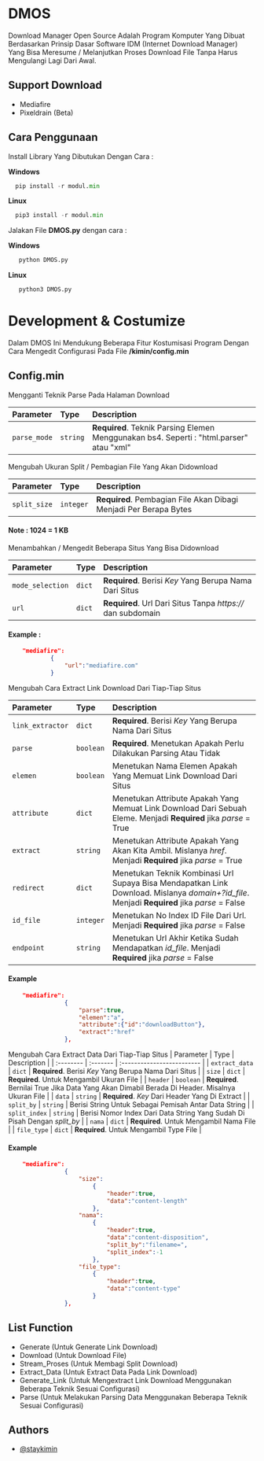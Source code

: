 
# DMOS

Download Manager Open Source Adalah Program Komputer Yang Dibuat Berdasarkan Prinsip Dasar Software IDM (Internet Download Manager) Yang Bisa Meresume / Melanjutkan Proses Download File Tanpa Harus Mengulangi Lagi Dari Awal.

## Support Download

- Mediafire
- Pixeldrain (Beta)


## Cara Penggunaan

Install Library Yang Dibutukan Dengan Cara :

**Windows**
```python
  pip install -r modul.min
```

**Linux**
```python
  pip3 install -r modul.min
```

Jalakan File **DMOS.py** dengan cara :


**Windows**
```python
   python DMOS.py
```

**Linux**
```python
   python3 DMOS.py
```
# Development & Costumize
Dalam DMOS Ini Mendukung Beberapa Fitur Kostumisasi Program Dengan Cara Mengedit Configurasi Pada File **/kimin/config.min**

## Config.min


Mengganti Teknik Parse Pada Halaman Download


| Parameter | Type     | Description                |
| :-------- | :------- | :------------------------- |
| `parse_mode` | `string` | **Required**. Teknik Parsing Elemen Menggunakan bs4. Seperti : "html.parser" atau "xml"|

Mengubah Ukuran Split / Pembagian File Yang Akan Didownload


| Parameter | Type     | Description                       |
| :-------- | :------- | :-------------------------------- |
| `split_size`      | `integer` | **Required**. Pembagian File Akan Dibagi Menjadi Per Berapa Bytes |

#### Note : 1024 = 1 KB 


Menambahkan / Mengedit Beberapa Situs Yang Bisa Didownload

| Parameter | Type     | Description                |
| :-------- | :------- | :------------------------- |
| `mode_selection` | `dict` | **Required**. Berisi *Key* Yang Berupa Nama Dari Situs  |
| `url` | `dict` | **Required**. Url Dari Situs Tanpa *https://* dan subdomain  |

#### Example : 
```json
    "mediafire":
            {
                "url":"mediafire.com"
            }
```

Mengubah Cara Extract Link Download Dari Tiap-Tiap Situs

| Parameter | Type     | Description                |
| :-------- | :------- | :------------------------- |
| `link_extractor` | `dict` | **Required**. Berisi *Key* Yang Berupa Nama Dari Situs |
| `parse` | `boolean` | **Required**. Menetukan Apakah Perlu Dilakukan Parsing Atau Tidak |
| `elemen` | `boolean` | Menetukan Nama Elemen Apakah Yang Memuat Link Download Dari Situs |
| `attribute` | `dict` | Menetukan Attribute Apakah Yang Memuat Link Download Dari Sebuah Eleme. Menjadi **Required** jika *parse* = True |
| `extract` | `string` | Menetukan Attribute Apakah Yang Akan Kita Ambil. Mislanya *href*. Menjadi **Required** jika *parse* = True |
| `redirect` | `dict` | Menetukan Teknik Kombinasi Url Supaya Bisa Mendapatkan Link Download. Mislanya *domain+?id_file*. Menjadi **Required** jika *parse* = False |
| `id_file` | `integer` | Menetukan No Index ID File Dari Url. Menjadi **Required** jika *parse* = False |
| `endpoint` | `string` | Menetukan Url Akhir Ketika Sudah Mendapatkan *id_file*. Menjadi **Required** jika *parse* = False |

#### Example
```json
    "mediafire":
				{
					"parse":true,
					"elemen":"a",
					"attribute":{"id":"downloadButton"},
					"extract":"href"
				},
```

Mengubah Cara Extract Data Dari Tiap-Tiap Situs
| Parameter | Type     | Description                |
| :-------- | :------- | :------------------------- |
| `extract_data` | `dict` | **Required**. Berisi *Key* Yang Berupa Nama Dari Situs |
| `size` | `dict` | **Required**. Untuk Mengambil Ukuran File |
| `header` | `boolean` | **Required**. Bernilai True Jika Data Yang Akan Dimabil Berada Di Header. Misalnya Ukuran File |
| `data` | `string` | **Required**. *Key* Dari Header Yang Di Extract |
| `split_by` | `string` | Berisi String Untuk Sebagai Pemisah Antar Data String |
| `split_index` | `string` | Berisi Nomor Index Dari Data String Yang Sudah Di Pisah Dengan *split_by* |
| `nama` | `dict` | **Required**. Untuk Mengambil Nama File |
| `file_type` | `dict` | **Required**. Untuk Mengambil Type File |

#### Example
```json
    "mediafire":
				{
					"size":
						{
							"header":true,
							"data":"content-length"
						},
					"nama":
						{
							"header":true,
							"data":"content-disposition",
							"split_by":"filename=",
							"split_index":-1
						},
					"file_type":
						{
							"header":true,
							"data":"content-type"
						}
				},
```


## List Function

- Generate (Untuk Generate Link Download)
- Download (Untuk Download File)
- Stream_Proses (Untuk Membagi Split Download)
- Extract_Data (Untuk Extract Data Pada Link Download)
- Generate_Link (Untuk Mengextract Link Download Menggunakan Beberapa Teknik Sesuai Configurasi)
- Parse (Untuk Melakukan Parsing Data Menggunakan Beberapa Teknik Sesuai Configurasi)

## Authors

- [@staykimin](https://github.com/staykimin)

